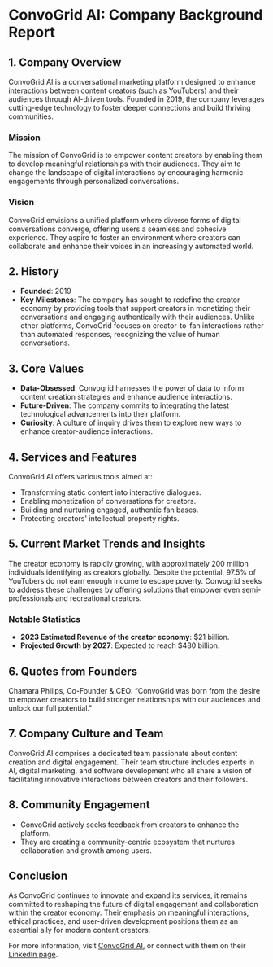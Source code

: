 # ConvoGrid AI: Company Background Report

## 1. Company Overview
ConvoGrid AI is a conversational marketing platform designed to enhance interactions between content creators (such as YouTubers) and their audiences through AI-driven tools. Founded in 2019, the company leverages cutting-edge technology to foster deeper connections and build thriving communities.

### Mission
The mission of ConvoGrid is to empower content creators by enabling them to develop meaningful relationships with their audiences. They aim to change the landscape of digital interactions by encouraging harmonic engagements through personalized conversations.

### Vision
ConvoGrid envisions a unified platform where diverse forms of digital conversations converge, offering users a seamless and cohesive experience. They aspire to foster an environment where creators can collaborate and enhance their voices in an increasingly automated world.

## 2. History
- **Founded**: 2019
- **Key Milestones**: The company has sought to redefine the creator economy by providing tools that support creators in monetizing their conversations and engaging authentically with their audiences. Unlike other platforms, ConvoGrid focuses on creator-to-fan interactions rather than automated responses, recognizing the value of human conversations.

## 3. Core Values
- **Data-Obsessed**: Convogrid harnesses the power of data to inform content creation strategies and enhance audience interactions.
- **Future-Driven**: The company commits to integrating the latest technological advancements into their platform.
- **Curiosity**: A culture of inquiry drives them to explore new ways to enhance creator-audience interactions.

## 4. Services and Features
ConvoGrid AI offers various tools aimed at:
- Transforming static content into interactive dialogues.
- Enabling monetization of conversations for creators.
- Building and nurturing engaged, authentic fan bases.
- Protecting creators' intellectual property rights.

## 5. Current Market Trends and Insights
The creator economy is rapidly growing, with approximately 200 million individuals identifying as creators globally. Despite the potential, 97.5% of YouTubers do not earn enough income to escape poverty. Convogrid seeks to address these challenges by offering solutions that empower even semi-professionals and recreational creators.

### Notable Statistics
- **2023 Estimated Revenue of the creator economy**: $21 billion.
- **Projected Growth by 2027**: Expected to reach $480 billion.
  
## 6. Quotes from Founders
Chamara Philips, Co-Founder & CEO: 
“ConvoGrid was born from the desire to empower creators to build stronger relationships with our audiences and unlock our full potential."

## 7. Company Culture and Team
ConvoGrid AI comprises a dedicated team passionate about content creation and digital engagement. Their team structure includes experts in AI, digital marketing, and software development who all share a vision of facilitating innovative interactions between creators and their followers.

## 8. Community Engagement
- ConvoGrid actively seeks feedback from creators to enhance the platform.
- They are creating a community-centric ecosystem that nurtures collaboration and growth among users.

## Conclusion
As ConvoGrid continues to innovate and expand its services, it remains committed to reshaping the future of digital engagement and collaboration within the creator economy. Their emphasis on meaningful interactions, ethical practices, and user-driven development positions them as an essential ally for modern content creators.

For more information, visit [ConvoGrid AI](https://convogrid.ai/about/), or connect with them on their [LinkedIn page](https://sg.linkedin.com/company/convogrid-ai).
